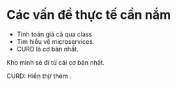 # Các vấn đề thực tế cần nắm
- Tính toán giá cả qua class
- Tìm hiểu về microservices.
- CURD là cơ bản nhất.

Kho mình sẽ đi từ cái cơ bản nhất.

CURD: Hiển thị/ thêm .